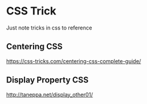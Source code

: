 # CSS Trick 
Just note tricks in css to reference

## Centering CSS
https://css-tricks.com/centering-css-complete-guide/

## Display Property CSS
http://taneppa.net/display_other01/
